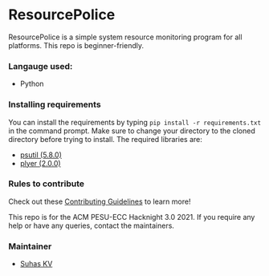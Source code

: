 # ResourcePolice

ResourcePolice is a simple system resource monitoring program for all platforms. This repo is beginner-friendly.

### Langauge used:

- Python

### Installing requirements

You can install the requirements by typing `pip install -r requirements.txt` in the command prompt. Make sure to change your directory to the cloned directory before trying to install. The required libraries are:

- [psutil (5.8.0)](https://pypi.org/project/psutil)
- [plyer (2.0.0)](https://pypi.org/project/plyer)



### Rules to contribute
Check out these [Contributing Guidelines](https://github.com/acmpesuecc/ResourcePolice/blob/main/CONTRIBUTION.md) to learn more!

This repo is for the ACM PESU-ECC Hacknight 3.0 2021. If you require any help or have any queries, contact the maintainers.

### Maintainer
- [Suhas KV](https://github.com/suhaskv1)